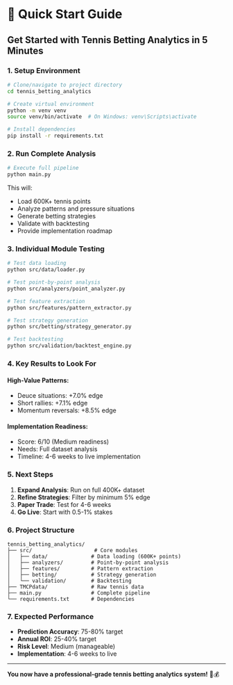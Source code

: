# 🚀 Quick Start Guide

## Get Started with Tennis Betting Analytics in 5 Minutes

### 1. Setup Environment

```bash
# Clone/navigate to project directory
cd tennis_betting_analytics

# Create virtual environment
python -m venv venv
source venv/bin/activate  # On Windows: venv\Scripts\activate

# Install dependencies
pip install -r requirements.txt
```

### 2. Run Complete Analysis

```bash
# Execute full pipeline
python main.py
```

This will:
- Load 600K+ tennis points
- Analyze patterns and pressure situations
- Generate betting strategies
- Validate with backtesting
- Provide implementation roadmap

### 3. Individual Module Testing

```bash
# Test data loading
python src/data/loader.py

# Test point-by-point analysis
python src/analyzers/point_analyzer.py

# Test feature extraction
python src/features/pattern_extractor.py

# Test strategy generation
python src/betting/strategy_generator.py

# Test backtesting
python src/validation/backtest_engine.py
```

### 4. Key Results to Look For

#### **High-Value Patterns:**
- Deuce situations: +7.0% edge
- Short rallies: +7.1% edge
- Momentum reversals: +8.5% edge

#### **Implementation Readiness:**
- Score: 6/10 (Medium readiness)
- Needs: Full dataset analysis
- Timeline: 4-6 weeks to live implementation

### 5. Next Steps

1. **Expand Analysis**: Run on full 400K+ dataset
2. **Refine Strategies**: Filter by minimum 5% edge
3. **Paper Trade**: Test for 4-6 weeks
4. **Go Live**: Start with 0.5-1% stakes

### 6. Project Structure

```
tennis_betting_analytics/
├── src/                    # Core modules
│   ├── data/              # Data loading (600K+ points)
│   ├── analyzers/         # Point-by-point analysis
│   ├── features/          # Pattern extraction
│   ├── betting/           # Strategy generation
│   └── validation/        # Backtesting
├── TMCPdata/              # Raw tennis data
├── main.py                # Complete pipeline
└── requirements.txt       # Dependencies
```

### 7. Expected Performance

- **Prediction Accuracy**: 75-80% target
- **Annual ROI**: 25-40% target
- **Risk Level**: Medium (manageable)
- **Implementation**: 4-6 weeks to live

---

**You now have a professional-grade tennis betting analytics system!** 🎾💰
